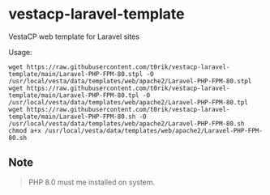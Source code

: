 # vestacp-laravel-template
VestaCP web template for Laravel sites

Usage:

```
wget https://raw.githubusercontent.com/t0rik/vestacp-laravel-template/main/Laravel-PHP-FPM-80.stpl -O /usr/local/vesta/data/templates/web/apache2/Laravel-PHP-FPM-80.stpl
wget https://raw.githubusercontent.com/t0rik/vestacp-laravel-template/main/Laravel-PHP-FPM-80.tpl -O /usr/local/vesta/data/templates/web/apache2/Laravel-PHP-FPM-80.tpl
wget https://raw.githubusercontent.com/t0rik/vestacp-laravel-template/main/Laravel-PHP-FPM-80.sh -O /usr/local/vesta/data/templates/web/apache2/Laravel-PHP-FPM-80.sh
chmod a+x /usr/local/vesta/data/templates/web/apache2/Laravel-PHP-FPM-80.sh
```

## Note
> PHP 8.0 must me installed on system.

